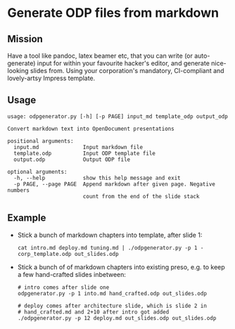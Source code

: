 # Generate ODP files from markdown

## Mission

Have a tool like pandoc, latex beamer etc, that you can write (or
auto-generate) input for within your favourite hacker's editor, and
generate nice-looking slides from. Using your corporation's mandatory,
CI-compliant and lovely-artsy Impress template.

## Usage

    usage: odpgenerator.py [-h] [-p PAGE] input_md template_odp output_odp
    
    Convert markdown text into OpenDocument presentations
    
    positional arguments:
      input.md              Input markdown file
      template.odp          Input ODP template file
      output.odp            Output ODP file
    
    optional arguments:
      -h, --help            show this help message and exit
      -p PAGE, --page PAGE  Append markdown after given page. Negative numbers
                            count from the end of the slide stack

## Example

* Stick a bunch of markdown chapters into template, after slide 1:

      cat intro.md deploy.md tuning.md | ./odpgenerator.py -p 1 - corp_template.odp out_slides.odp

* Stick a bunch of of markdown chapters into existing preso, e.g. to
  keep a few hand-crafted slides inbetween:

      # intro comes after slide one
      odpgenerator.py -p 1 into.md hand_crafted.odp out_slides.odp
      
      # deploy comes after architecture slide, which is slide 2 in
      # hand_crafted.md and 2+10 after intro got added
      ./odpgenerator.py -p 12 deploy.md out_slides.odp out_slides.odp
